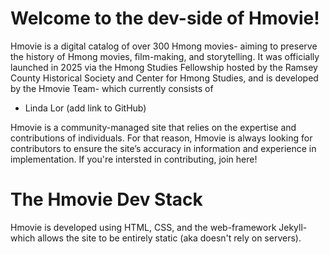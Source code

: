 # Welcome to the dev-side of Hmovie!

Hmovie is a digital catalog of over 300 Hmong movies- aiming to preserve the history of Hmong movies, film-making, and storytelling. It was officially launched in 2025 via the Hmong Studies Fellowship hosted by the Ramsey County Historical Society and Center for Hmong Studies, and is developed by the Hmovie Team- which currently consists of 
- Linda Lor (add link to GitHub)

Hmovie is a community-managed site that relies on the expertise and contributions of individuals. For that reason, Hmovie is always looking for contributors to ensure the site’s accuracy in information and experience in implementation. If you're intersted in contributing, join here!


# The Hmovie Dev Stack
Hmovie is developed using HTML, CSS, and the web-framework Jekyll- which allows the site to be entirely static (aka doesn't rely on servers).

